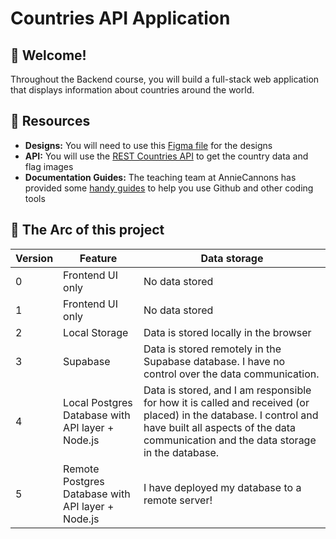 # Countries API Application

## 👋 Welcome!

Throughout the Backend course, you will build a full-stack web application that displays information about countries around the world.

## 🔗 Resources

- **Designs:** You will need to use this [Figma file](https://www.figma.com/design/YuEMNteoQic0h6RRiYprpV/Countries-API-Project?m=auto&t=C9b6FsfUdPspzaqu-1) for the designs
- **API:** You will use the [REST Countries API](https://restcountries.com) to get the country data and flag images
- **Documentation Guides:** The teaching team at AnnieCannons has provided some [handy guides](https://docs.google.com/document/d/18jxCUA0bebCyYaIHy8aaKMgOQH4w5-b-iCGDWpV4K4M/edit?tab=t.0#heading=h.ykdbmvmlp0ag) to help you use Github and other coding tools

## 🚀 The Arc of this project

| Version | Feature | Data storage | 
| ------- | ---------- | ---- |
| 0 | Frontend UI only | No data stored |
| 1 | Frontend UI only | No data stored |
| 2 | Local Storage | Data is stored locally in the browser |
| 3 | Supabase | Data is stored remotely in the Supabase database. I have no control over the data communication. |
| 4 | Local Postgres Database with API layer + Node.js | Data is stored, and I am responsible for how it is called and received (or placed) in the database. I control and have built all aspects of the data communication and the data storage in the database. |
| 5 | Remote Postgres Database with API layer + Node.js | I have deployed my database to a remote server! |
